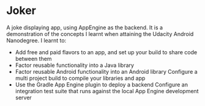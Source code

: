 # Joker
A joke displaying app, using AppEngine as the backend. It is a demonstration of the concepts I learnt when attaining the Udacity Android Nanodegree. I learnt to:  

 * Add free and paid flavors to an app, and set up your build to share code between them 
 * Factor reusable functionality into a Java library 
 * Factor reusable Android functionality into an Android library Configure a multi project build to compile your libraries and app 
 * Use the Gradle App Engine plugin to deploy a backend Configure an integration test suite that runs against the local App Engine      development server
